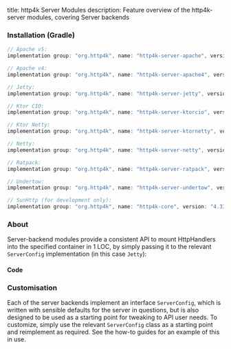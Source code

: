 title: http4k Server Modules
description: Feature overview of the http4k-server modules, covering Server backends

### Installation (Gradle)

```groovy
// Apache v5: 
implementation group: "org.http4k", name: "http4k-server-apache", version: "4.33.3.0"

// Apache v4: 
implementation group: "org.http4k", name: "http4k-server-apache4", version: "4.33.3.0"

// Jetty: 
implementation group: "org.http4k", name: "http4k-server-jetty", version: "4.33.3.0"

// Ktor CIO: 
implementation group: "org.http4k", name: "http4k-server-ktorcio", version: "4.33.3.0"

// Ktor Netty: 
implementation group: "org.http4k", name: "http4k-server-ktornetty", version: "4.33.3.0"

// Netty: 
implementation group: "org.http4k", name: "http4k-server-netty", version: "4.33.3.0"

// Ratpack: 
implementation group: "org.http4k", name: "http4k-server-ratpack", version: "4.33.3.0"

// Undertow: 
implementation group: "org.http4k", name: "http4k-server-undertow", version: "4.33.3.0"

// SunHttp (for development only): 
implementation group: "org.http4k", name: "http4k-core", version: "4.33.3.0"
```

### About
Server-backend modules provide a consistent API to mount HttpHandlers into the specified container in 1 LOC, by 
simply passing it to the relevant `ServerConfig` implementation (in this case `Jetty`):

#### Code [<img class="octocat"/>](https://github.com/http4k/http4k/blob/master/src/docs/guide/reference/servers/example_http.kt)

<script src="https://gist-it.appspot.com/https://github.com/http4k/http4k/blob/master/src/docs/guide/reference/servers/example_http.kt"></script>

### Customisation
Each of the server backends implement an interface `ServerConfig`, which is written with sensible defaults for the server in questions, 
but is also designed to be used as a starting point for tweaking to API user needs. To customize, simply use the relevant `ServerConfig` 
class as a starting point and reimplement as required. See the how-to guides for an example of this in use.
